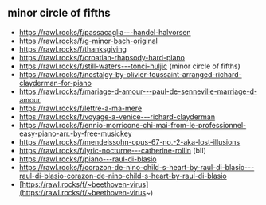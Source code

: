 ## minor circle of fifths

- https://rawl.rocks/f/passacaglia---handel-halvorsen
- https://rawl.rocks/f/g-minor-bach-original
- https://rawl.rocks/f/thanksgiving
- https://rawl.rocks/f/croatian-rhapsody-hard-piano
- https://rawl.rocks/f/still-waters---tonci-huljic (minor circle of fifths)
- https://rawl.rocks/f/nostalgy-by-olivier-toussaint-arranged-richard-clayderman-for-piano
- https://rawl.rocks/f/mariage-d-amour---paul-de-senneville-marriage-d-amour
- https://rawl.rocks/f/lettre-a-ma-mere
- https://rawl.rocks/f/voyage-a-venice---richard-clayderman
- https://rawl.rocks/f/ennio-morricone-chi-mai-from-le-professionnel-easy-piano-arr.-by-free-musickey
- https://rawl.rocks/f/mendelssohn-opus-67-no.-2-aka-lost-illusions
- https://rawl.rocks/f/lyric-nocturne---catherine-rollin  (bII)
- https://rawl.rocks/f/piano---raul-di-blasio
- https://rawl.rocks/f/corazon-de-nino-child-s-heart-by-raul-di-blasio---raul-di-blasio-corazon-de-nino-child-s-heart-by-raul-di-blasio
- [https://rawl.rocks/f/~beethoven-virus](https://rawl.rocks/f/~beethoven-virus~)
